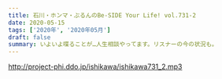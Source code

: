 ```yaml
---
title: 石川・ホンマ・ぶるんのBe-SIDE Your Life! vol.731-2
date: 2020-05-15
tags: ['2020年', '2020年05月']
draft: false
summary: いよいよ喋ることが…人生相談やってます。リスナーの今の状況も。
---
```


http://project-phi.ddo.jp/ishikawa/ishikawa731_2.mp3
